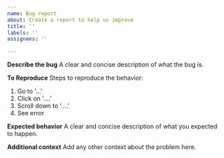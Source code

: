 ```yaml
---
name: Bug report
about: Create a report to help us improve
title: ''
labels: ''
assignees: ''

---
```


<!--
We support Octobay Rewards! Configure an Ethereum address in your profile repository (github.com/<username>/<usernam>) by adding a .octobay.json with the following content:

{
  "address": "your ETH address"
}
-->

**Describe the bug**
A clear and concise description of what the bug is.

**To Reproduce**
Steps to reproduce the behavior:
1. Go to '...'
2. Click on '....'
3. Scroll down to '....'
4. See error

**Expected behavior**
A clear and concise description of what you expected to happen.

**Additional context**
Add any other context about the problem here.
